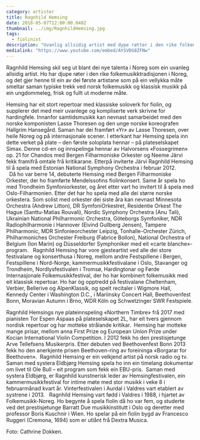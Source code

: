 ```yaml
---
category: artister
title: Ragnhild Hemsing
date: 2018-05-07T12:00:00.048Z
thumbnail: ../img/RagnhildHemsing.jpg
tags:
  - fiolinist
description: "Uvanlig allsidig artist med dype røtter i den rike folkemusikktradisjonen. Prisvinnende, kritikerrost og med en stor kunstnerisk aktivitet i Norge og i utlandet."
medialink: "https://www.youtube.com/embed/AYSVDG8ZFNw"
---
```

Ragnhild Hemsing skil seg ut blant dei nye talenta i Noreg som ein uvanleg allsidig artist. Ho har djupe røter i den rike folkemusikktradisjonen i Noreg, og det gjer henne til ein av dei første artistane som på ein vellykka måte smeltar saman typiske trekk ved norsk folkemusikk og klassisk musikk på ein ungdommeleg, frisk og fullt ut moderne måte.

Hemsing har eit stort repertoar med klassiske soloverk for fiolin, og supplerer det med meir uvanlege og kompliserte verk skrivne for hardingfele. Innanfor samtidsmusikk kan nevnast samarbeidet med den norske komponisten Lasse Thoresen og den unge norske koreografen Hallgrim Hansegård. Saman har dei framført «Yr» av Lasse Thoresen, over heile Noreg og på internasjonale scener. I etterkant har Hemsing spela inn dette verket på plate – den første soloplata hennar – på plateselskapet Simax. Denne cd-en og innspelinga hennar av Halvorsens «Fossegrimen» op. 21 for Chandos med Bergen Filharmoniske Orkester og Neeme Järvi fekk framifrå omtale frå kritikarane. Etterpå inviterte Järvi Ragnhild Hemsing til å spela med Estonian National Symphony Orchestra i februar 2012.  
 
Då ho var berre 14, debuterte Hemsing med Bergen Filharmoniske Orkester, der ho framførte Mendelssohns fiolinkonsert. Same år spela ho med Trondheim Symfoniorkester, og året etter vart ho invitert til å spela med Oslo-Filharmonien. Etter det har ho spela med alle dei større norske orkestera. Som solist med orkester dei siste åra kan nevnast Minnesota Orchestra (Andrew Litton), DR SymfoniOrkestret, Residentie Orkest The Hague (Santtu-Matias Rouvali), Nordic Symphony Orchestra (Anu Tali), Ukrainian National Philharmonic Orchestra, Göteborgs Symfoniker, NDR Radiophilharmonie i Hannover (Eivind Gullberg Jensen), Tampere Philharmonic, MDR Sinfonieorchester Leipzig, Tonhalle-Orchester Zürich, Philharmoniches Orchester Freiburg (Fabrice Bollon), National Orchestra of Belgium (Ion Marin) og Düsseldorfer Symphoniker med eit «carte blanche»-program.
 
Ragnhild Hemsing har vore gjesteartist ved alle dei store festivalane og konserthusa i Noreg, mellom andre Festspillene i Bergen, Festspillene i Nord-Norge, kammermusikkfestivalane i Oslo, Stavanger og Trondheim, Nordlysfestivalen i Tromsø, Hardingtonar og Førde Internasjonale Folkemusikkfestival, der ho har kombinert folkemusikk med eit klassisk repertoar. Ho har òg opptredd på festivalane Cheltenham, Verbier, Bellerive og AlpenKlassik, og spelt recitaler i Wigmore Hall, Kennedy Center i Washington D.C., i Mariinsky Concert Hall, Beethovenfest Bonn, Moravian Autumn i Brno, WDR Köln og Schwetzinger SWR Festspiele.

Ragnhild Hemsings nye plateinnspeling «Northern Timbre» frå 2017 med pianisten Tor Espen Aspaas på plateselskapet 2L, har eit tvers gjennom nordisk repertoar og har motteke strålande kritikar.  Hemsing har motteke mange prisar, mellom anna First Prize og European Union Prize under Kocian International Violin Competition. I 2012 fekk ho den prestisjetunge Arve Tellefsens Musikerpris. Etter debuten ved Beethovenfest Bonn 2013 fekk ho den anerkjente prisen Beethoven-ring av foreininga «Borgarar for Beethoven».  Ragnhild Hemsing er ein velkjend artist på norsk radio og tv. Saman med systera Eldbjørg Hemsing spela ho inn ein timelang dokumentar om livet til Ole Bull – eit program som fekk ein EBU-pris.  Saman med systera Eldbjørg, er Ragnhild kunstnerisk leder av Hemsingfestivalen, ein kammermusikkfestival for intime møte med stor musikk i veke 8 i februarmånad kvart år. Vinterfestivalen i Aurdal i Valdres vart etablert av systrene i 2013.
 
Ragnhild Hemsing vart fødd i Valdres i 1988, i hjartet av Folkemusikk-Noreg. Ho begynte å spela fiolin då ho var fem, og studerte ved det prestisjetunge Barratt Due musikkinstitutt i Oslo og deretter med professor Boris Kuschnir i Wien. Ho spelar på ein fiolin bygd av Francesco Ruggeri (Cremona, 1694) som er utlånt frå Dextra Musica.

Foto: Cathrine Dokken.

